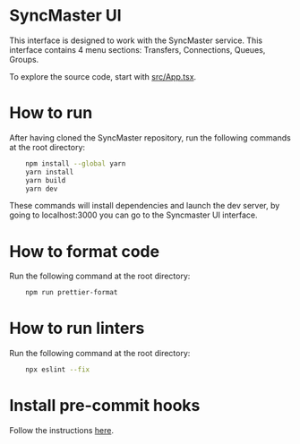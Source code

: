 # SyncMaster UI

This interface is designed to work with the SyncMaster service.
This interface contains 4 menu sections: Transfers, Connections, Queues, Groups.

To explore the source code, start with [src/App.tsx](https://github.com/MobileTeleSystems/syncmaster-ui/blob/develop/src/App.tsx).

# How to run

After having cloned the SyncMaster repository, run the following commands at the root directory:

```sh
    npm install --global yarn
    yarn install
    yarn build
    yarn dev
```

These commands will install dependencies and launch the dev server, by going to localhost:3000 you can go to the Syncmaster UI interface.

# How to format code

Run the following command at the root directory:

```sh
    npm run prettier-format
```

# How to run linters

Run the following command at the root directory:

```sh
    npx eslint --fix
```

# Install pre-commit hooks

Follow the instructions [here](https://prettier.io/docs/en/install).
